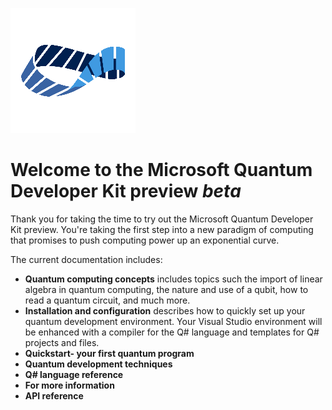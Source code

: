 ![Microsoft Quantum](media/mobius_strip_preview.png) 
# Welcome to the Microsoft Quantum Developer Kit preview *beta*
Thank you for taking the time to try out the Microsoft Quantum Developer Kit preview. You're taking the first step into a new paradigm of computing that promises to push computing power up an exponential curve.

The current documentation includes:
* **Quantum computing concepts** includes topics such the import of linear algebra in quantum computing, the nature and use of a qubit, how to read a quantum circuit, and much more.
* **Installation and configuration** describes how to quickly set up your quantum development environment. Your Visual Studio environment will be enhanced with a compiler for the Q# language and templates for Q# projects and files.
* **Quickstart- your first quantum program**
* **Quantum development techniques**
* **Q# language reference**
* **For more information**
* **API reference**
